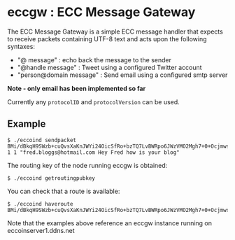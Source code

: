 # eccgw : ECC Message Gateway

The ECC Message Gateway is a simple ECC message handler that expects to receive packets containing UTF-8 text and acts upon the following syntaxes:

- "@ message" : echo back the message to the sender
- "@handle message" : Tweet using a configured Twitter account
- "person@domain message" : Send email using a configured smtp server

**Note - only email has been implemented so far**

Currently any `protocolID` and `protocolVersion` can be used.

## Example ##

    $ ./eccoind sendpacket BMi/dBkqH9SWzb+cuQvsXaKnJWYi24OicSfRo+bzTQ7LvBWRpo6JWzVMO2Mgh7+0+Ocjmws9tNfNkqfpjd2iN3c= 1 1 "fred.bloggs@hotmail.com Hey Fred how is your blog"

The routing key of the node running eccgw is obtained:

    $ ./eccoind getroutingpubkey

You can check that a route is available:

    $ ./eccoind haveroute BMi/dBkqH9SWzb+cuQvsXaKnJWYi24OicSfRo+bzTQ7LvBWRpo6JWzVMO2Mgh7+0+Ocjmws9tNfNkqfpjd2iN3c=

Note that the examples above reference an eccgw instance running on eccoinserver1.ddns.net
